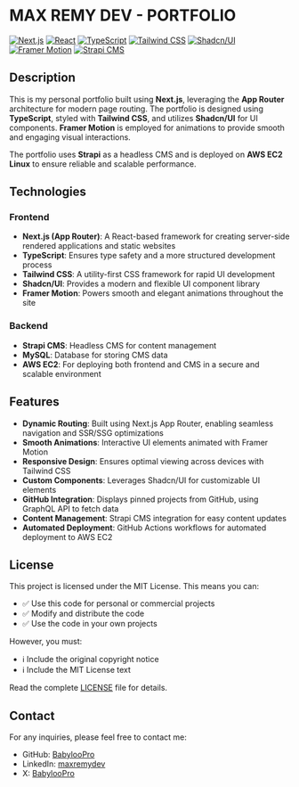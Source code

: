 # MAX REMY DEV - PORTFOLIO

[![Next.js](https://img.shields.io/badge/Next.js-15.2.2-gray)](https://nextjs.org/)
[![React](https://img.shields.io/badge/React.js-19.0-gray)](https://react.dev/)
[![TypeScript](https://img.shields.io/badge/TypeScript-gray)](https://www.typescriptlang.org/)
[![Tailwind CSS](https://img.shields.io/badge/Tailwind%20CSS-gray)](https://tailwindcss.com/)
[![Shadcn/UI](https://img.shields.io/badge/Shadcn/UI-gray)](https://shadcn.dev/)
[![Framer Motion](https://img.shields.io/badge/Framer%20Motion-gray)](https://www.framer.com/motion/)
[![Strapi CMS](https://img.shields.io/badge/Strapi-gray)](https://strapi.io/)

## Description

This is my personal portfolio built using **Next.js**, leveraging the **App Router** architecture for modern page routing. The portfolio is designed using **TypeScript**, styled with **Tailwind CSS**, and utilizes **Shadcn/UI** for UI components. **Framer Motion** is employed for animations to provide smooth and engaging visual interactions.

The portfolio uses **Strapi** as a headless CMS and is deployed on **AWS EC2 Linux** to ensure reliable and scalable performance.

## Technologies

### Frontend

- **Next.js (App Router)**: A React-based framework for creating server-side rendered applications and static websites
- **TypeScript**: Ensures type safety and a more structured development process
- **Tailwind CSS**: A utility-first CSS framework for rapid UI development
- **Shadcn/UI**: Provides a modern and flexible UI component library
- **Framer Motion**: Powers smooth and elegant animations throughout the site

### Backend

- **Strapi CMS**: Headless CMS for content management
- **MySQL**: Database for storing CMS data
- **AWS EC2**: For deploying both frontend and CMS in a secure and scalable environment

## Features

- **Dynamic Routing**: Built using Next.js App Router, enabling seamless navigation and SSR/SSG optimizations
- **Smooth Animations**: Interactive UI elements animated with Framer Motion
- **Responsive Design**: Ensures optimal viewing across devices with Tailwind CSS
- **Custom Components**: Leverages Shadcn/UI for customizable UI elements
- **GitHub Integration**: Displays pinned projects from GitHub, using GraphQL API to fetch data
- **Content Management**: Strapi CMS integration for easy content updates
- **Automated Deployment**: GitHub Actions workflows for automated deployment to AWS EC2

## License

This project is licensed under the MIT License. This means you can:

- ✅ Use this code for personal or commercial projects
- ✅ Modify and distribute the code
- ✅ Use the code in your own projects

However, you must:

- ℹ️ Include the original copyright notice
- ℹ️ Include the MIT License text

Read the complete [LICENSE](LICENSE) file for details.

## Contact

For any inquiries, please feel free to contact me:

- GitHub: [BabylooPro](https://github.com/BabylooPro)
- LinkedIn: [maxremydev](https://www.linkedin.com/in/maxremydev/)
- X: [BabylooPro](https://x.com/babyloopro)
